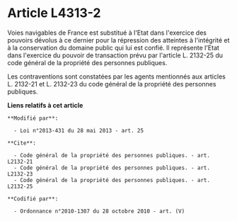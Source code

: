 # Article L4313-2

Voies navigables de France est substitué à l'Etat dans l'exercice des pouvoirs dévolus à ce dernier pour la répression des
atteintes à l'intégrité et à la conservation du domaine public qui lui est confié. Il représente l'Etat dans l'exercice du
pouvoir de transaction prévu par l'article L. 2132-25 du code général de la propriété des personnes publiques. 

Les contraventions sont constatées par les agents mentionnés aux articles L. 2132-21 et L. 2132-23 du code général de la
propriété des personnes publiques.

**Liens relatifs à cet article**

	**Modifié par**:

	  - Loi n°2013-431 du 28 mai 2013 - art. 25

	**Cite**:

	  - Code général de la propriété des personnes publiques. - art. L2132-21
	  - Code général de la propriété des personnes publiques. - art. L2132-23
	  - Code général de la propriété des personnes publiques. - art. L2132-25

	**Codifié par**:

	  - Ordonnance n°2010-1307 du 28 octobre 2010 - art. (V)
